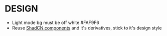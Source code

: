 # DESIGN
- Light mode bg must be off white #FAF9F6
- Reuse [ShadCN components](https://ui.shadcn.com/docs/components/button) and it's derivatives, stick to it's design style
